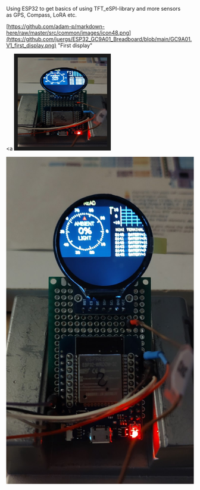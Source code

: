 Using ESP32 to get basics of using TFT_eSPI-library and more sensors  
as GPS, Compass, LoRA etc.



[https://github.com/adam-p/markdown-here/raw/master/src/common/images/icon48.png](https://github.com/juergs/ESP32_GC9A01_Breadboard/blob/main/GC9A01.V1_first_display.png) "First display"


<a <img src="https://github.com/juergs/ESP32_GC9A01_Breadboard/blob/main/GC9A01.V1_first_display.png" 
alt="first working display" width="240" height="240" border="10" /></a>


![first working display](https://github.com/juergs/ESP32_GC9A01_Breadboard/blob/main/GC9A01.V1_first_display.png)
